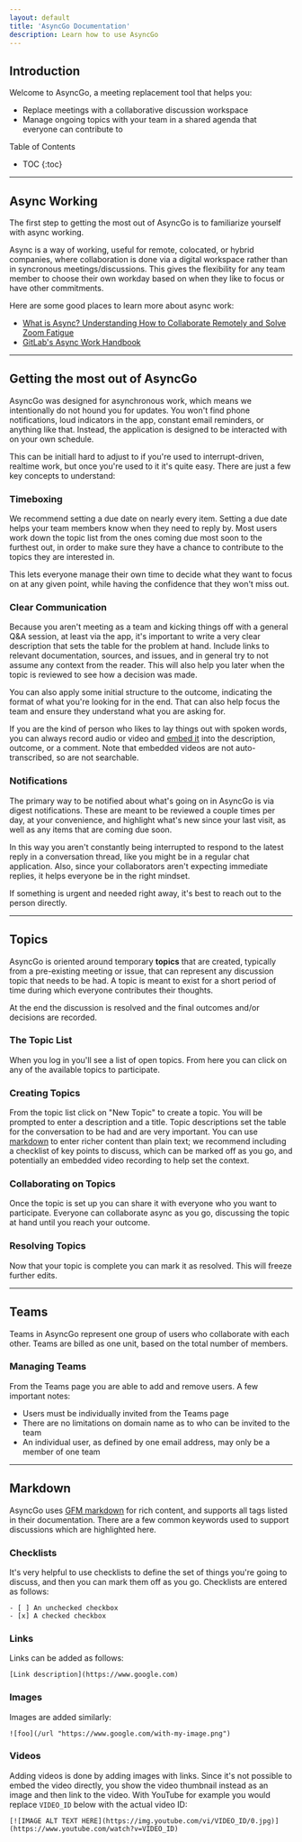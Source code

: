 ```yaml
---
layout: default
title: 'AsyncGo Documentation'
description: Learn how to use AsyncGo
---
```


## Introduction

Welcome to AsyncGo, a meeting replacement tool that helps you:

- Replace meetings with a collaborative discussion workspace
- Manage ongoing topics with your team in a shared agenda that everyone can contribute to

Table of Contents

* TOC
{:toc}

---

## Async Working

The first step to getting the most out of AsyncGo is to familiarize yourself with async working.

Async is a way of working, useful for remote, colocated, or hybrid companies, where collaboration is done via a digital workspace
rather than in syncronous meetings/discussions. This gives the flexibility for any team member to choose
their own workday based on when they like to focus or have other commitments.

Here are some good places to learn more about async work:

- [What is Async? Understanding How to Collaborate Remotely and Solve Zoom Fatigue](https://www.hrexchangenetwork.com/employee-engagement/columns/what-is-async-understanding-how-to-collaborate-remotely-and-solve-zoom-fatigue)
- [GitLab's Async Work Handbook](https://about.gitlab.com/company/culture/all-remote/asynchronous/)

---

## Getting the most out of AsyncGo

AsyncGo was designed for asynchronous work, which means we intentionally do not hound you for updates.
You won't find phone notifications, loud indicators in the app, constant email reminders, or anything
like that. Instead, the application is designed to be interacted with on your own schedule.

This can be initiall hard to adjust to if you're used to interrupt-driven, realtime work, but once
you're used to it it's quite easy. There are just a few key concepts to understand:

### Timeboxing

We recommend setting a due date on nearly every item. Setting a due date helps your team members
know when they need to reply by. Most users work down the topic list from the ones coming due most soon
to the furthest out, in order to make sure they have a chance to contribute to the topics they are
interested in.

This lets everyone manage their own time to decide what they want to focus on at any given point,
while having the confidence that they won't miss out.

### Clear Communication

Because you aren't meeting as a team and kicking things off with a general Q&A session, at least
via the app, it's important to write a very clear description that sets the table for the problem
at hand. Include links to relevant documentation, sources, and issues, and in general try to not
assume any context from the reader. This will also help you later when the topic is reviewed to see
how a decision was made.

You can also apply some initial structure to the outcome, indicating the format of what you're
looking for in the end. That can also help focus the team and ensure they understand what you
are asking for.

If you are the kind of person who likes to lay things out with spoken words, you can always record audio
or video and [embed it](#video) into the description, outcome, or a comment. Note that embedded videos
are not auto-transcribed, so are not searchable.

### Notifications

The primary way to be notified about what's going on in AsyncGo is via digest notifications. These
are meant to be reviewed a couple times per day, at your convenience, and highlight what's new since
your last visit, as well as any items that are coming due soon.

In this way you aren't constantly being interrupted to respond to the latest reply in a conversation
thread, like you might be in a regular chat application. Also, since your collaborators aren't expecting
immediate replies, it helps everyone be in the right mindset.

If something is urgent and needed right away, it's best to reach out to the person directly.

---

## Topics

AsyncGo is oriented around temporary **topics** that are created, typically from a pre-existing meeting or issue, that can
represent any discussion topic that needs to be had. A topic is meant to exist for a short period of time during which
everyone contributes their thoughts.

At the end the discussion is resolved and the final outcomes and/or decisions are recorded.

### The Topic List

When you log in you'll see a list of open topics. From here you can click on any of the available topics
to participate.

### Creating Topics

From the topic list click on "New Topic" to create a topic. You will be prompted to enter a description and a title.
Topic descriptions set the table for the conversation to be had and are very important. You can use [markdown](markdown.html)
to enter richer content than plain text; we recommend including a checklist of key points to discuss, which can be marked
off as you go, and potentially an embedded video recording to help set the context.

### Collaborating on Topics

Once the topic is set up you can share it with everyone who you want to participate. Everyone can collaborate async as
you go, discussing the topic at hand until you reach your outcome.

### Resolving Topics

Now that your topic is complete you can mark it as resolved. This will freeze further edits.

---

## Teams

Teams in AsyncGo represent one group of users who collaborate with each other. Teams are
billed as one unit, based on the total number of members.

### Managing Teams

From the Teams page you are able to add and remove users. A few important notes:

- Users must be individually invited from the Teams page
- There are no limitations on domain name as to who can be invited to the team
- An individual user, as defined by one email address, may only be a member of one team

---

## Markdown

AsyncGo uses [GFM markdown](https://github.github.com/gfm/) for rich content, and supports all tags listed in their documentation.
There are a few common keywords used to support discussions which are highlighted here.

### Checklists

It's very helpful to use checklists to define the set of things you're going to discuss, and then you can mark them
off as you go. Checklists are entered as follows:

```
- [ ] An unchecked checkbox
- [x] A checked checkbox
```

### Links

Links can be added as follows:

```
[Link description](https://www.google.com)
```

### Images

Images are added similarly:

```
![foo](/url "https://www.google.com/with-my-image.png")
```

### Videos

Adding videos is done by adding images with links. Since it's not possible to embed the video directly, you show the video thumbnail instead as an image and then link to the video. With YouTube for example you would replace `VIDEO_ID` below with the actual video ID:

```
[![IMAGE ALT TEXT HERE](https://img.youtube.com/vi/VIDEO_ID/0.jpg)](https://www.youtube.com/watch?v=VIDEO_ID)
```
